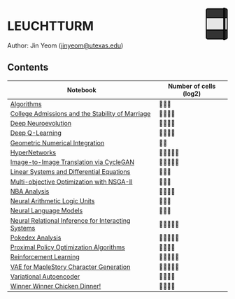 <img src="LEUCHTTURM.svg" align=right width=10%></img>
# LEUCHTTURM
Author: Jin Yeom (jinyeom@utexas.edu)

## Contents
Notebook | Number of cells (log2)
-------- | ----------------------
[Algorithms](https://nbviewer.jupyter.org/github/jinyeom/LEUCHTTURM/blob/master/Algorithms/Algorithms.ipynb) | :memo::memo::memo:
[College Admissions and the Stability of Marriage](https://nbviewer.jupyter.org/github/jinyeom/LEUCHTTURM/blob/master/College%20Admissions%20and%20the%20Stability%20of%20Marriage/College%20Admissions%20and%20the%20Stability%20of%20Marriage.ipynb) | :memo::memo::memo::memo:
[Deep Neuroevolution](https://nbviewer.jupyter.org/github/jinyeom/LEUCHTTURM/blob/master/Deep%20Neuroevolution/Deep%20Neuroevolution.ipynb) | :memo::memo::memo::memo:
[Deep Q-Learning](https://nbviewer.jupyter.org/github/jinyeom/LEUCHTTURM/blob/master/Deep%20Q-Learning/Deep%20Q-Learning.ipynb) | :memo::memo::memo::memo:
[Geometric Numerical Integration](https://nbviewer.jupyter.org/github/jinyeom/LEUCHTTURM/blob/master/Geometric%20Numerical%20Integration/Geometric%20Numerical%20Integration.ipynb) | :memo::memo:
[HyperNetworks](https://nbviewer.jupyter.org/github/jinyeom/LEUCHTTURM/blob/master/HyperNetworks/HyperNetworks.ipynb) | :memo::memo::memo::memo::memo:
[Image-to-Image Translation via CycleGAN](https://nbviewer.jupyter.org/github/jinyeom/LEUCHTTURM/blob/master/Image-to-Image%20Translation%20via%20CycleGAN/Image-to-Image%20Translation%20via%20CycleGAN.ipynb) | :memo::memo::memo::memo::memo:
[Linear Systems and Differential Equations](https://nbviewer.jupyter.org/github/jinyeom/LEUCHTTURM/blob/master/Linear%20Systems%20and%20Differential%20Equations/Linear%20Systems%20and%20Differential%20Equations.ipynb) | :memo::memo::memo:
[Multi-objective Optimization with NSGA-II](https://nbviewer.jupyter.org/github/jinyeom/LEUCHTTURM/blob/master/Multi-objective%20Optimization%20with%20NSGA-II/Multi-objective%20Optimization%20with%20NSGA-II.ipynb) | :memo::memo::memo:
[NBA Analysis](https://nbviewer.jupyter.org/github/jinyeom/LEUCHTTURM/blob/master/NBA%20Analysis/NBA%20Analysis.ipynb) | :memo::memo::memo::memo:
[Neural Arithmetic Logic Units](https://nbviewer.jupyter.org/github/jinyeom/LEUCHTTURM/blob/master/Neural%20Arithmetic%20Logic%20Units/Neural%20Arithmetic%20Logic%20Units.ipynb) | :memo::memo::memo:
[Neural Language Models](https://nbviewer.jupyter.org/github/jinyeom/LEUCHTTURM/blob/master/Neural%20Language%20Models/Neural%20Language%20Models.ipynb) | :memo::memo::memo:
[Neural Relational Inference for Interacting Systems](https://nbviewer.jupyter.org/github/jinyeom/LEUCHTTURM/blob/master/Neural%20Relational%20Inference%20for%20Interacting%20Systems/Neural%20Relational%20Inference%20for%20Interacting%20Systems.ipynb) | :memo::memo::memo::memo::memo:
[Pokedex Analysis](https://nbviewer.jupyter.org/github/jinyeom/LEUCHTTURM/blob/master/Pokedex%20Analysis/Pokedex%20Analysis.ipynb) | :memo::memo::memo::memo::memo:
[Proximal Policy Optimization Algorithms](https://nbviewer.jupyter.org/github/jinyeom/LEUCHTTURM/blob/master/Proximal%20Policy%20Optimization%20Algorithms/Proximal%20Policy%20Optimization%20Algorithms.ipynb) | :memo::memo::memo::memo:
[Reinforcement Learning](https://nbviewer.jupyter.org/github/jinyeom/LEUCHTTURM/blob/master/Reinforcement%20Learning/Reinforcement%20Learning.ipynb) | :memo::memo::memo::memo::memo:
[VAE for MapleStory Character Generation](https://nbviewer.jupyter.org/github/jinyeom/LEUCHTTURM/blob/master/VAE%20for%20MapleStory%20Character%20Generation/VAE%20for%20MapleStory%20Character%20Generation.ipynb) | :memo::memo::memo::memo::memo:
[Variational Autoencoder](https://nbviewer.jupyter.org/github/jinyeom/LEUCHTTURM/blob/master/Variational%20Autoencoder/Variational%20Autoencoder.ipynb) | :memo::memo::memo::memo:
[Winner Winner Chicken Dinner!](https://nbviewer.jupyter.org/github/jinyeom/LEUCHTTURM/blob/master/Winner%20Winner%20Chicken%20Dinner!/Winner%20Winner%20Chicken%20Dinner!.ipynb) | :memo::memo::memo::memo: